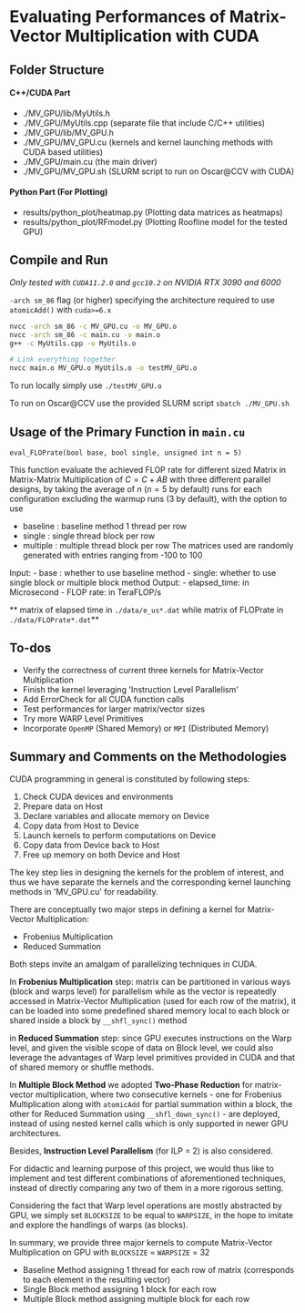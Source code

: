 # Evaluating Performances of Matrix-Vector Multiplication with CUDA

## Folder Structure
#### C++/CUDA Part
- ./MV_GPU/lib/MyUtils.h
- ./MV_GPU/MyUtils.cpp (separate file that include C/C++ utilities)
- ./MV_GPU/lib/MV_GPU.h
- ./MV_GPU/MV_GPU.cu (kernels and kernel launching methods with CUDA based utilities)
- ./MV_GPU/main.cu (the main driver)
- ./MV_GPU/MV_GPU.sh (SLURM script to run on Oscar@CCV with CUDA)

#### Python Part (For Plotting)
- results/python_plot/heatmap.py (Plotting data matrices as heatmaps)
- results/python_plot/RFmodel.py (Plotting Roofline model for the tested GPU)

## Compile and Run
*Only tested with `CUDA11.2.0` and `gcc10.2` on NVIDIA RTX 3090 and 6000*

`-arch sm_86` flag (or higher) specifying the architecture required to use `atomicAdd()` with `cuda>=6.x`


```bash
nvcc -arch sm_86 -c MV_GPU.cu -o MV_GPU.o
nvcc -arch sm_86 -c main.cu -o main.o
g++ -c MyUtils.cpp -o MyUtils.o

# Link everything together
nvcc main.o MV_GPU.o MyUtils.o -o testMV_GPU.o
```

To run locally simply use
`./testMV_GPU.o`

To run on Oscar@CCV use the provided SLURM script
`sbatch ./MV_GPU.sh`

## Usage of the Primary Function in `main.cu`
`eval_FLOPrate(bool base, bool single, unsigned int n = 5)`

This function evaluate the achieved FLOP rate for different sized Matrix in Matrix-Matrix Multiplication of $C = C+ AB$ with three different parallel designs, by taking the average of $n$ ($n = 5$ by default) runs for each configuration excluding the warmup runs (3 by default), with the option to use 
- baseline  : baseline method 1 thread per row
- single    : single thread block per row
- multiple  : multiple thread block per row
The matrices used are randomly generated with entries ranging from -100 to 100

Input:
    - base  : whether to use baseline method
    - single: whether to use single block or multiple block method
Output:
    - elapsed_time: in Microsecond
    - FLOP rate: in TeraFLOP/s


** matrix of elapsed time in `./data/e_us*.dat` while matrix of FLOPrate in `./data/FLOPrate*.dat`**

## To-dos
- Verify the correctness of current three kernels for Matrix-Vector Multiplication
- Finish the kernel leveraging 'Instruction Level Parallelism' 
- Add ErrorCheck for all CUDA function calls
- Test performances for larger matrix/vector sizes
- Try more WARP Level Primitives
- Incorporate `OpenMP` (Shared Memory) or `MPI` (Distributed Memory)


## Summary and Comments on the Methodologies
CUDA programming in general is constituted by following steps:
1. Check CUDA devices and environments
2. Prepare data on Host 
3. Declare variables and allocate memory on Device
4. Copy data from Host to Device
5. Launch kernels to perform computations on Device
6. Copy data from Device back to Host
7. Free up memory on both Device and Host

The key step lies in designing the kernels for the problem of interest, and thus we have separate the kernels and the corresponding kernel launching methods in 'MV_GPU.cu' for readability. 

There are conceptually two major steps in defining a kernel for Matrix-Vector Multiplication:
- Frobenius Multiplication
- Reduced Summation

Both steps invite an amalgam of parallelizing techniques in CUDA.

In **Frobenius Multiplication** step: matrix can be partitioned in various ways (block and warps level) for parallelism while as the vector is repeatedly accessed in Matrix-Vector Multiplication (used for each row of the matrix), it can be loaded into some predefined shared memory local to each block or shared inside a block by `__shfl_sync()` method

in **Reduced Summation** step: since GPU executes instructions on the Warp level, and given the visible scope of data on Block level, we could also leverage the advantages of Warp level primitives provided in CUDA and that of shared memory or shuffle methods.

In **Multiple Block Method** we adopted **Two-Phase Reduction** for matrix-vector multiplication, where two consecutive kernels - one for Frobenius Multiplication along with `atomicAdd` for partial summation within a block, the other for Reduced Summation using `__shfl_down_sync()` - are deployed, instead of using nested kernel calls which is only supported in newer GPU architectures.

Besides, **Instruction Level Parallelism** (for ILP = 2) is also considered.

For didactic and learning purpose of this project, we would thus like to implement and test different combinations of aforementioned techniques, instead of directly comparing any two of them in a more rigorous setting.

Considering the fact that Warp level operations are mostly abstracted by GPU, we simply set `BLOCKSIZE` to be equal to `WARPSIZE`, in the hope to imitate and explore the handlings of warps (as blocks).


In summary, we provide three major kernels to compute Matrix-Vector Multiplication on GPU with `BLOCKSIZE` = `WARPSIZE`  = 32

- Baseline Method assigning 1 thread for each row of matrix (corresponds to each element in the resulting vector)
- Single Block method assigning 1 block for each row 
- Multiple Block method assigning multiple block for each row
